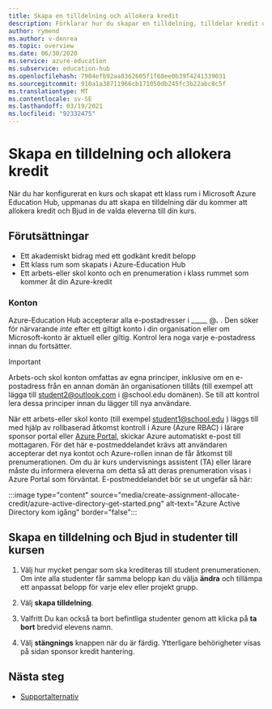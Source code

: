 ```yaml
---
title: Skapa en tilldelning och allokera kredit
description: Förklarar hur du skapar en tilldelning, tilldelar kredit och bjuder in studenter till en kurs i Azure-Education Hub.
author: rymend
ms.author: v-denrea
ms.topic: overview
ms.date: 06/30/2020
ms.service: azure-education
ms.subservice: education-hub
ms.openlocfilehash: 7904efb92aa8362605f1f68ee0b39f4241339031
ms.sourcegitcommit: 910a1a38711966cb171050db245fc3b22abc8c5f
ms.translationtype: MT
ms.contentlocale: sv-SE
ms.lasthandoff: 03/19/2021
ms.locfileid: "92332475"
---
```

# <a name="create-an-assignment-and-allocate-credit"></a>Skapa en tilldelning och allokera kredit

När du har konfigurerat en kurs och skapat ett klass rum i Microsoft Azure Education Hub, uppmanas du att skapa en tilldelning där du kommer att allokera kredit och Bjud in de valda eleverna till din kurs.

## <a name="prerequisites"></a>Förutsättningar

- Ett akademiskt bidrag med ett godkänt kredit belopp
- Ett klass rum som skapats i Azure-Education Hub
- Ett arbets-eller skol konto och en prenumeration i klass rummet som kommer åt din Azure-kredit

### <a name="accounts"></a>Konton

Azure-Education Hub accepterar alla e-postadresser i _____ @___.___ . Den söker för närvarande *inte* efter ett giltigt konto i din organisation eller om Microsoft-konto är aktuell eller giltig. Kontrol lera noga varje e-postadress innan du fortsätter.

> [!IMPORTANT]
> Arbets-och skol konton omfattas av egna principer, inklusive om en e-postadress från en annan domän än organisationen tillåts (till exempel att lägga till student2@outlook.com i @school.edu domänen). Se till att kontrol lera dessa principer innan du lägger till nya användare.

När ett arbets-eller skol konto (till exempel student1@school.edu ) läggs till med hjälp av rollbaserad åtkomst kontroll i Azure (Azure RBAC) i lärare sponsor portal eller [Azure Portal](https://portal.azure.com), skickar Azure automatiskt e-post till mottagaren. För det här e-postmeddelandet krävs att användaren accepterar det nya kontot och Azure-rollen innan de får åtkomst till prenumerationen. Om du är kurs undervisnings assistent (TA) eller lärare måste du informera eleverna om detta så att deras prenumeration visas i Azure Portal som förväntat. E-postmeddelandet bör se ut ungefär så här:

:::image type="content" source="media/create-assignment-allocate-credit/azure-active-directory-get-started.png" alt-text="Azure Active Directory kom igång" border="false":::

## <a name="create-an-assignment-and-invite-students-to-the-course"></a>Skapa en tilldelning och Bjud in studenter till kursen

1. Välj hur mycket pengar som ska krediteras till student prenumerationen. Om inte alla studenter får samma belopp kan du välja **ändra** och tillämpa ett anpassat belopp för varje elev eller projekt grupp.

1. Välj **skapa tilldelning**.
1. Valfritt Du kan också ta bort befintliga studenter genom att klicka på **ta bort** bredvid elevens namn.
1. Välj **stängnings** knappen när du är färdig. Ytterligare behörigheter visas på sidan sponsor kredit hantering.

## <a name="next-steps"></a>Nästa steg

- [Supportalternativ](educator-service-desk.md)
